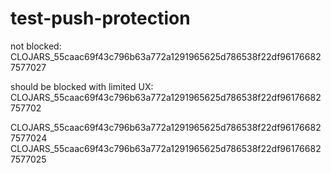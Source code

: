 # test-push-protection

not blocked: CLOJARS_55caac69f43c796b63a772a1291965625d786538f22df961766827577027

should be blocked with limited UX: CLOJARS_55caac69f43c796b63a772a1291965625d786538f22df96176682757702

CLOJARS_55caac69f43c796b63a772a1291965625d786538f22df961766827577024
CLOJARS_55caac69f43c796b63a772a1291965625d786538f22df961766827577025
